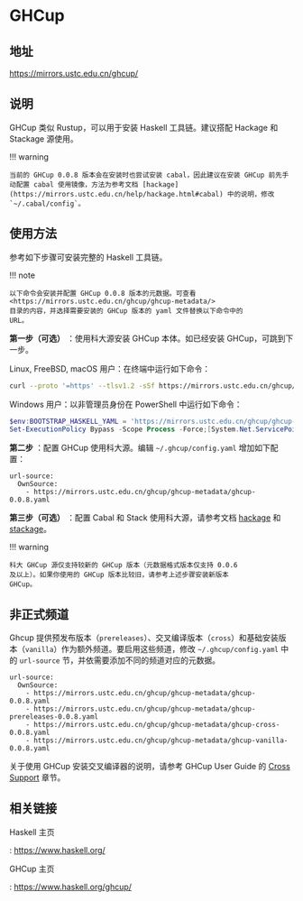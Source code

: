 # GHCup

## 地址

<https://mirrors.ustc.edu.cn/ghcup/>

## 说明

GHCup 类似 Rustup，可以用于安装 Haskell 工具链。建议搭配 Hackage 和
Stackage 源使用。

!!! warning

    当前的 GHCup 0.0.8 版本会在安装时也尝试安装 cabal，因此建议在安装 GHCup 前先手动配置 cabal 使用镜像，方法为参考文档 [hackage](https://mirrors.ustc.edu.cn/help/hackage.html#cabal) 中的说明，修改 `~/.cabal/config`。

## 使用方法

参考如下步骤可安装完整的 Haskell 工具链。

!!! note

    以下命令会安装并配置 GHCup 0.0.8 版本的元数据。可查看
    <https://mirrors.ustc.edu.cn/ghcup/ghcup-metadata/>
    目录的内容，并选择需要安装的 GHCup 版本的 yaml 文件替换以下命令中的
    URL。

**第一步（可选）** ：使用科大源安装 GHCup 本体。如已经安装 GHCup，可跳到下一步。

Linux, FreeBSD, macOS 用户：在终端中运行如下命令：

```bash
curl --proto '=https' --tlsv1.2 -sSf https://mirrors.ustc.edu.cn/ghcup/sh/bootstrap-haskell | BOOTSTRAP_HASKELL_YAML=https://mirrors.ustc.edu.cn/ghcup/ghcup-metadata/ghcup-0.0.8.yaml sh
```

Windows 用户：以非管理员身份在 PowerShell 中运行如下命令：

```powershell
$env:BOOTSTRAP_HASKELL_YAML = 'https://mirrors.ustc.edu.cn/ghcup/ghcup-metadata/ghcup-0.0.8.yaml'
Set-ExecutionPolicy Bypass -Scope Process -Force;[System.Net.ServicePointManager]::SecurityProtocol = [System.Net.ServicePointManager]::SecurityProtocol -bor 3072;Invoke-Command -ScriptBlock ([ScriptBlock]::Create((Invoke-WebRequest https://mirrors.ustc.edu.cn/ghcup/sh/bootstrap-haskell.ps1 -UseBasicParsing))) -ArgumentList $true
```

**第二步** ：配置 GHCup 使用科大源。编辑 `~/.ghcup/config.yaml` 增加如下配置：

    url-source:
      OwnSource:
        - https://mirrors.ustc.edu.cn/ghcup/ghcup-metadata/ghcup-0.0.8.yaml

**第三步（可选）** ：配置 Cabal 和 Stack 使用科大源，请参考文档 [hackage](hackage.md) 和 [stackage](stackage.md)。

!!! warning

    科大 GHCup 源仅支持较新的 GHCup 版本（元数据格式版本仅支持 0.0.6
    及以上）。如果你使用的 GHCup 版本比较旧，请参考上述步骤安装新版本
    GHCup。

## 非正式频道

Ghcup 提供预发布版本（`prereleases`）、交叉编译版本（`cross`）和基础安装版本（`vanilla`）作为额外频道。要启用这些频道，修改 `~/.ghcup/config.yaml` 中的 `url-source` 节，并依需要添加不同的频道对应的元数据。

    url-source:
      OwnSource:
        - https://mirrors.ustc.edu.cn/ghcup/ghcup-metadata/ghcup-0.0.8.yaml
        - https://mirrors.ustc.edu.cn/ghcup/ghcup-metadata/ghcup-prereleases-0.0.8.yaml
        - https://mirrors.ustc.edu.cn/ghcup/ghcup-metadata/ghcup-cross-0.0.8.yaml
        - https://mirrors.ustc.edu.cn/ghcup/ghcup-metadata/ghcup-vanilla-0.0.8.yaml

关于使用 GHCup 安装交叉编译器的说明，请参考 GHCup User Guide 的 [Cross Support](https://www.haskell.org/ghcup/guide/#cross-support) 章节。

## 相关链接

Haskell 主页

:   <https://www.haskell.org/>

GHCup 主页

:   <https://www.haskell.org/ghcup/>
